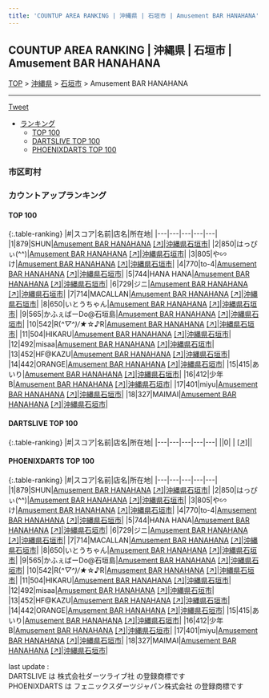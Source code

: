 ```yaml
---
title: 'COUNTUP AREA RANKING | 沖縄県 | 石垣市 | Amusement BAR HANAHANA'
---
```

## COUNTUP AREA RANKING | 沖縄県 | 石垣市 | Amusement BAR HANAHANA

[TOP](/darts/rank/) > [沖縄県](/darts/rank/沖縄県/) > [石垣市](/darts/rank/沖縄県/石垣市/) > Amusement BAR HANAHANA

___

<a href="https://twitter.com/share?ref_src=twsrc%5Etfw" data-text="COUNTUP AREA RANKING | 沖縄県石垣市Amusement BAR HANAHANA" class="twitter-share-button" data-hashtags="DARTSLIVE,PHOENIXDARTS,darts,ダーツ" data-show-count="false">Tweet</a>

* [ランキング](#カウントアップランキング)
    * [TOP 100](#top-100)
    * [DARTSLIVE TOP 100](#dartslive-top-100)
    * [PHOENIXDARTS TOP 100](#phoenixdarts-top-100)

### 市区町村

<ul>

</ul>

### カウントアップランキング

#### TOP 100



{:.table-ranking}
|#|スコア|名前|店名|所在地|
|---|---|---|---|---|
|1|879|<span class="rank-name-pd">SHUN</span>|<a href="/darts/rank/shops/88202.html">Amusement BAR HANAHANA</a> <a href="https://vs.phoenixdarts.com/jp/shop/shopDetailInfo/s_88202?s_seq=88202">[↗]</a>|<a href="/darts/rank/沖縄県/石垣市">沖縄県石垣市</a>|
|2|850|<span class="rank-name-pd">はっぴぃ(⁠^⁠^⁠)</span>|<a href="/darts/rank/shops/88202.html">Amusement BAR HANAHANA</a> <a href="https://vs.phoenixdarts.com/jp/shop/shopDetailInfo/s_88202?s_seq=88202">[↗]</a>|<a href="/darts/rank/沖縄県/石垣市">沖縄県石垣市</a>|
|3|805|<span class="rank-name-pd">や∽け</span>|<a href="/darts/rank/shops/88202.html">Amusement BAR HANAHANA</a> <a href="https://vs.phoenixdarts.com/jp/shop/shopDetailInfo/s_88202?s_seq=88202">[↗]</a>|<a href="/darts/rank/沖縄県/石垣市">沖縄県石垣市</a>|
|4|770|<span class="rank-name-pd">to-4</span>|<a href="/darts/rank/shops/88202.html">Amusement BAR HANAHANA</a> <a href="https://vs.phoenixdarts.com/jp/shop/shopDetailInfo/s_88202?s_seq=88202">[↗]</a>|<a href="/darts/rank/沖縄県/石垣市">沖縄県石垣市</a>|
|5|744|<span class="rank-name-pd">HANA HANA</span>|<a href="/darts/rank/shops/88202.html">Amusement BAR HANAHANA</a> <a href="https://vs.phoenixdarts.com/jp/shop/shopDetailInfo/s_88202?s_seq=88202">[↗]</a>|<a href="/darts/rank/沖縄県/石垣市">沖縄県石垣市</a>|
|6|729|<span class="rank-name-pd">ジニ</span>|<a href="/darts/rank/shops/88202.html">Amusement BAR HANAHANA</a> <a href="https://vs.phoenixdarts.com/jp/shop/shopDetailInfo/s_88202?s_seq=88202">[↗]</a>|<a href="/darts/rank/沖縄県/石垣市">沖縄県石垣市</a>|
|7|714|<span class="rank-name-pd">MACALLAN</span>|<a href="/darts/rank/shops/88202.html">Amusement BAR HANAHANA</a> <a href="https://vs.phoenixdarts.com/jp/shop/shopDetailInfo/s_88202?s_seq=88202">[↗]</a>|<a href="/darts/rank/沖縄県/石垣市">沖縄県石垣市</a>|
|8|650|<span class="rank-name-pd">いとうちゃん</span>|<a href="/darts/rank/shops/88202.html">Amusement BAR HANAHANA</a> <a href="https://vs.phoenixdarts.com/jp/shop/shopDetailInfo/s_88202?s_seq=88202">[↗]</a>|<a href="/darts/rank/沖縄県/石垣市">沖縄県石垣市</a>|
|9|565|<span class="rank-name-pd">かふぇばーDo@石垣島</span>|<a href="/darts/rank/shops/88202.html">Amusement BAR HANAHANA</a> <a href="https://vs.phoenixdarts.com/jp/shop/shopDetailInfo/s_88202?s_seq=88202">[↗]</a>|<a href="/darts/rank/沖縄県/石垣市">沖縄県石垣市</a>|
|10|542|<span class="rank-name-pd">R(*^▽^)/★*☆♪R</span>|<a href="/darts/rank/shops/88202.html">Amusement BAR HANAHANA</a> <a href="https://vs.phoenixdarts.com/jp/shop/shopDetailInfo/s_88202?s_seq=88202">[↗]</a>|<a href="/darts/rank/沖縄県/石垣市">沖縄県石垣市</a>|
|11|504|<span class="rank-name-pd">HIKARU</span>|<a href="/darts/rank/shops/88202.html">Amusement BAR HANAHANA</a> <a href="https://vs.phoenixdarts.com/jp/shop/shopDetailInfo/s_88202?s_seq=88202">[↗]</a>|<a href="/darts/rank/沖縄県/石垣市">沖縄県石垣市</a>|
|12|492|<span class="rank-name-pd">misaa</span>|<a href="/darts/rank/shops/88202.html">Amusement BAR HANAHANA</a> <a href="https://vs.phoenixdarts.com/jp/shop/shopDetailInfo/s_88202?s_seq=88202">[↗]</a>|<a href="/darts/rank/沖縄県/石垣市">沖縄県石垣市</a>|
|13|452|<span class="rank-name-pd">HF@KAZU</span>|<a href="/darts/rank/shops/88202.html">Amusement BAR HANAHANA</a> <a href="https://vs.phoenixdarts.com/jp/shop/shopDetailInfo/s_88202?s_seq=88202">[↗]</a>|<a href="/darts/rank/沖縄県/石垣市">沖縄県石垣市</a>|
|14|442|<span class="rank-name-pd">ORANGE</span>|<a href="/darts/rank/shops/88202.html">Amusement BAR HANAHANA</a> <a href="https://vs.phoenixdarts.com/jp/shop/shopDetailInfo/s_88202?s_seq=88202">[↗]</a>|<a href="/darts/rank/沖縄県/石垣市">沖縄県石垣市</a>|
|15|415|<span class="rank-name-pd">あいり</span>|<a href="/darts/rank/shops/88202.html">Amusement BAR HANAHANA</a> <a href="https://vs.phoenixdarts.com/jp/shop/shopDetailInfo/s_88202?s_seq=88202">[↗]</a>|<a href="/darts/rank/沖縄県/石垣市">沖縄県石垣市</a>|
|16|412|<span class="rank-name-pd">少年B</span>|<a href="/darts/rank/shops/88202.html">Amusement BAR HANAHANA</a> <a href="https://vs.phoenixdarts.com/jp/shop/shopDetailInfo/s_88202?s_seq=88202">[↗]</a>|<a href="/darts/rank/沖縄県/石垣市">沖縄県石垣市</a>|
|17|401|<span class="rank-name-pd">miyu</span>|<a href="/darts/rank/shops/88202.html">Amusement BAR HANAHANA</a> <a href="https://vs.phoenixdarts.com/jp/shop/shopDetailInfo/s_88202?s_seq=88202">[↗]</a>|<a href="/darts/rank/沖縄県/石垣市">沖縄県石垣市</a>|
|18|327|<span class="rank-name-pd">MAIMAI</span>|<a href="/darts/rank/shops/88202.html">Amusement BAR HANAHANA</a> <a href="https://vs.phoenixdarts.com/jp/shop/shopDetailInfo/s_88202?s_seq=88202">[↗]</a>|<a href="/darts/rank/沖縄県/石垣市">沖縄県石垣市</a>|


#### DARTSLIVE TOP 100



{:.table-ranking}
|#|スコア|名前|店名|所在地|
|---|---|---|---|---|
||0|<span class="rank-name-dl"> </span>|<a href="/darts/rank/shops/.html"></a> <a href="">[↗]</a>|<a href="/darts/rank//"></a>|


#### PHOENIXDARTS TOP 100



{:.table-ranking}
|#|スコア|名前|店名|所在地|
|---|---|---|---|---|
|1|879|<span class="rank-name-pd">SHUN</span>|<a href="/darts/rank/shops/88202.html">Amusement BAR HANAHANA</a> <a href="https://vs.phoenixdarts.com/jp/shop/shopDetailInfo/s_88202?s_seq=88202">[↗]</a>|<a href="/darts/rank/沖縄県/石垣市">沖縄県石垣市</a>|
|2|850|<span class="rank-name-pd">はっぴぃ(⁠^⁠^⁠)</span>|<a href="/darts/rank/shops/88202.html">Amusement BAR HANAHANA</a> <a href="https://vs.phoenixdarts.com/jp/shop/shopDetailInfo/s_88202?s_seq=88202">[↗]</a>|<a href="/darts/rank/沖縄県/石垣市">沖縄県石垣市</a>|
|3|805|<span class="rank-name-pd">や∽け</span>|<a href="/darts/rank/shops/88202.html">Amusement BAR HANAHANA</a> <a href="https://vs.phoenixdarts.com/jp/shop/shopDetailInfo/s_88202?s_seq=88202">[↗]</a>|<a href="/darts/rank/沖縄県/石垣市">沖縄県石垣市</a>|
|4|770|<span class="rank-name-pd">to-4</span>|<a href="/darts/rank/shops/88202.html">Amusement BAR HANAHANA</a> <a href="https://vs.phoenixdarts.com/jp/shop/shopDetailInfo/s_88202?s_seq=88202">[↗]</a>|<a href="/darts/rank/沖縄県/石垣市">沖縄県石垣市</a>|
|5|744|<span class="rank-name-pd">HANA HANA</span>|<a href="/darts/rank/shops/88202.html">Amusement BAR HANAHANA</a> <a href="https://vs.phoenixdarts.com/jp/shop/shopDetailInfo/s_88202?s_seq=88202">[↗]</a>|<a href="/darts/rank/沖縄県/石垣市">沖縄県石垣市</a>|
|6|729|<span class="rank-name-pd">ジニ</span>|<a href="/darts/rank/shops/88202.html">Amusement BAR HANAHANA</a> <a href="https://vs.phoenixdarts.com/jp/shop/shopDetailInfo/s_88202?s_seq=88202">[↗]</a>|<a href="/darts/rank/沖縄県/石垣市">沖縄県石垣市</a>|
|7|714|<span class="rank-name-pd">MACALLAN</span>|<a href="/darts/rank/shops/88202.html">Amusement BAR HANAHANA</a> <a href="https://vs.phoenixdarts.com/jp/shop/shopDetailInfo/s_88202?s_seq=88202">[↗]</a>|<a href="/darts/rank/沖縄県/石垣市">沖縄県石垣市</a>|
|8|650|<span class="rank-name-pd">いとうちゃん</span>|<a href="/darts/rank/shops/88202.html">Amusement BAR HANAHANA</a> <a href="https://vs.phoenixdarts.com/jp/shop/shopDetailInfo/s_88202?s_seq=88202">[↗]</a>|<a href="/darts/rank/沖縄県/石垣市">沖縄県石垣市</a>|
|9|565|<span class="rank-name-pd">かふぇばーDo@石垣島</span>|<a href="/darts/rank/shops/88202.html">Amusement BAR HANAHANA</a> <a href="https://vs.phoenixdarts.com/jp/shop/shopDetailInfo/s_88202?s_seq=88202">[↗]</a>|<a href="/darts/rank/沖縄県/石垣市">沖縄県石垣市</a>|
|10|542|<span class="rank-name-pd">R(*^▽^)/★*☆♪R</span>|<a href="/darts/rank/shops/88202.html">Amusement BAR HANAHANA</a> <a href="https://vs.phoenixdarts.com/jp/shop/shopDetailInfo/s_88202?s_seq=88202">[↗]</a>|<a href="/darts/rank/沖縄県/石垣市">沖縄県石垣市</a>|
|11|504|<span class="rank-name-pd">HIKARU</span>|<a href="/darts/rank/shops/88202.html">Amusement BAR HANAHANA</a> <a href="https://vs.phoenixdarts.com/jp/shop/shopDetailInfo/s_88202?s_seq=88202">[↗]</a>|<a href="/darts/rank/沖縄県/石垣市">沖縄県石垣市</a>|
|12|492|<span class="rank-name-pd">misaa</span>|<a href="/darts/rank/shops/88202.html">Amusement BAR HANAHANA</a> <a href="https://vs.phoenixdarts.com/jp/shop/shopDetailInfo/s_88202?s_seq=88202">[↗]</a>|<a href="/darts/rank/沖縄県/石垣市">沖縄県石垣市</a>|
|13|452|<span class="rank-name-pd">HF@KAZU</span>|<a href="/darts/rank/shops/88202.html">Amusement BAR HANAHANA</a> <a href="https://vs.phoenixdarts.com/jp/shop/shopDetailInfo/s_88202?s_seq=88202">[↗]</a>|<a href="/darts/rank/沖縄県/石垣市">沖縄県石垣市</a>|
|14|442|<span class="rank-name-pd">ORANGE</span>|<a href="/darts/rank/shops/88202.html">Amusement BAR HANAHANA</a> <a href="https://vs.phoenixdarts.com/jp/shop/shopDetailInfo/s_88202?s_seq=88202">[↗]</a>|<a href="/darts/rank/沖縄県/石垣市">沖縄県石垣市</a>|
|15|415|<span class="rank-name-pd">あいり</span>|<a href="/darts/rank/shops/88202.html">Amusement BAR HANAHANA</a> <a href="https://vs.phoenixdarts.com/jp/shop/shopDetailInfo/s_88202?s_seq=88202">[↗]</a>|<a href="/darts/rank/沖縄県/石垣市">沖縄県石垣市</a>|
|16|412|<span class="rank-name-pd">少年B</span>|<a href="/darts/rank/shops/88202.html">Amusement BAR HANAHANA</a> <a href="https://vs.phoenixdarts.com/jp/shop/shopDetailInfo/s_88202?s_seq=88202">[↗]</a>|<a href="/darts/rank/沖縄県/石垣市">沖縄県石垣市</a>|
|17|401|<span class="rank-name-pd">miyu</span>|<a href="/darts/rank/shops/88202.html">Amusement BAR HANAHANA</a> <a href="https://vs.phoenixdarts.com/jp/shop/shopDetailInfo/s_88202?s_seq=88202">[↗]</a>|<a href="/darts/rank/沖縄県/石垣市">沖縄県石垣市</a>|
|18|327|<span class="rank-name-pd">MAIMAI</span>|<a href="/darts/rank/shops/88202.html">Amusement BAR HANAHANA</a> <a href="https://vs.phoenixdarts.com/jp/shop/shopDetailInfo/s_88202?s_seq=88202">[↗]</a>|<a href="/darts/rank/沖縄県/石垣市">沖縄県石垣市</a>|


<div class="footer border-top border-gray-light mt-5 pt-3 text-right text-gray">
    last update : <span style="font-weight: italic" id="foot_last_modified"></span><br />
    DARTSLIVE は 株式会社ダーツライブ社 の登録商標です<br />
    PHOENIXDARTS は フェニックスダーツジャパン株式会社 の登録商標です<br />
</div>

<script src="https://cdnjs.cloudflare.com/ajax/libs/jquery.tablesorter/2.31.3/js/jquery.tablesorter.min.js" integrity="sha512-qzgd5cYSZcosqpzpn7zF2ZId8f/8CHmFKZ8j7mU4OUXTNRd5g+ZHBPsgKEwoqxCtdQvExE5LprwwPAgoicguNg==" crossorigin="anonymous" referrerpolicy="no-referrer"></script>
<link rel="stylesheet" href="https://cdnjs.cloudflare.com/ajax/libs/jquery.tablesorter/2.31.3/css/theme.default.min.css" integrity="sha512-wghhOJkjQX0Lh3NSWvNKeZ0ZpNn+SPVXX1Qyc9OCaogADktxrBiBdKGDoqVUOyhStvMBmJQ8ZdMHiR3wuEq8+w==" crossorigin="anonymous" referrerpolicy="no-referrer" />
<script>
$(function() {
    $(".table-ranking").tablesorter({sortList:[[0, 0]]});
    $("#foot_last_modified").text(formatDate(new Date(document.lastModified), 'yyyy-MM-dd HH:mm:ss'));
});
</script>

<script async src="https://platform.twitter.com/widgets.js" charset="utf-8"></script>
